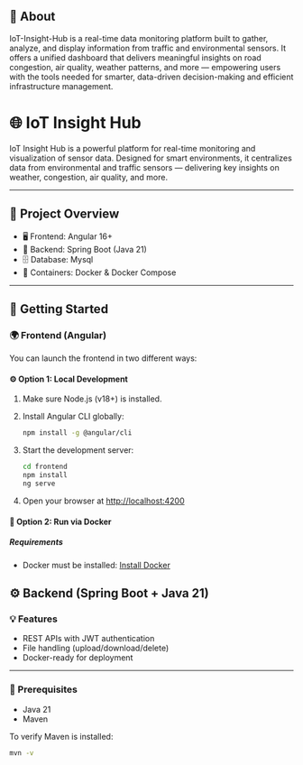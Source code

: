 ## 📖 About

IoT-Insight-Hub is a real-time data monitoring platform built to gather, analyze, and display information from traffic and environmental sensors. It offers a unified dashboard that delivers meaningful insights on road congestion, air quality, weather patterns, and more — empowering users with the tools needed for smarter, data-driven decision-making and efficient infrastructure management.

# 🌐 IoT Insight Hub

IoT Insight Hub is a powerful platform for real-time monitoring and visualization of sensor data. Designed for smart environments, it centralizes data from environmental and traffic sensors — delivering key insights on weather, congestion, air quality, and more.

---

## 📁 Project Overview

- 🖥️ Frontend: Angular 16+
- 🔧 Backend: Spring Boot (Java 21)
- 🗄️ Database: Mysql
- 🐳 Containers: Docker & Docker Compose

---

## 🚀 Getting Started

### 🌍 Frontend (Angular)

You can launch the frontend in two different ways:

#### ⚙️ Option 1: Local Development

1. Make sure Node.js (v18+) is installed.
2. Install Angular CLI globally:

    ```bash
    npm install -g @angular/cli
    ```

3. Start the development server:

    ```bash
    cd frontend
    npm install
    ng serve
    ```

4. Open your browser at [http://localhost:4200](http://localhost:4200)



#### 🐳 Option 2: Run via Docker

##### Requirements

- Docker must be installed: [Install Docker](https://docs.docker.com/get-docker/)

## ⚙️ Backend (Spring Boot + Java 21)

### 💡 Features

- REST APIs with JWT authentication  
- File handling (upload/download/delete)  
- Docker-ready for deployment  

---

### 🔨 Prerequisites

- Java 21  
- Maven  

To verify Maven is installed:

```bash
mvn -v
